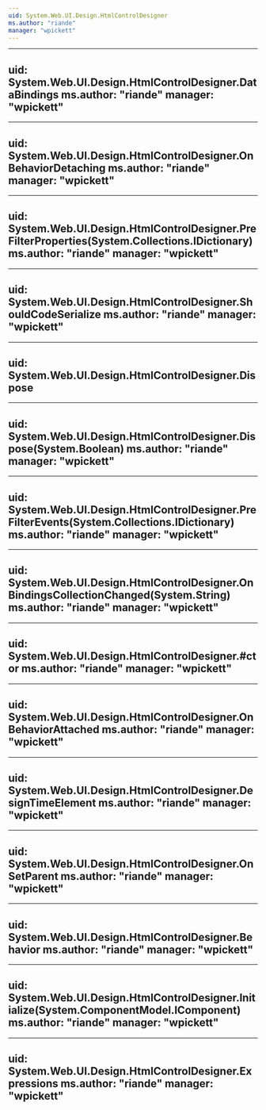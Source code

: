 ```yaml
---
uid: System.Web.UI.Design.HtmlControlDesigner
ms.author: "riande"
manager: "wpickett"
---
```


---
uid: System.Web.UI.Design.HtmlControlDesigner.DataBindings
ms.author: "riande"
manager: "wpickett"
---

---
uid: System.Web.UI.Design.HtmlControlDesigner.OnBehaviorDetaching
ms.author: "riande"
manager: "wpickett"
---

---
uid: System.Web.UI.Design.HtmlControlDesigner.PreFilterProperties(System.Collections.IDictionary)
ms.author: "riande"
manager: "wpickett"
---

---
uid: System.Web.UI.Design.HtmlControlDesigner.ShouldCodeSerialize
ms.author: "riande"
manager: "wpickett"
---

---
uid: System.Web.UI.Design.HtmlControlDesigner.Dispose
---

---
uid: System.Web.UI.Design.HtmlControlDesigner.Dispose(System.Boolean)
ms.author: "riande"
manager: "wpickett"
---

---
uid: System.Web.UI.Design.HtmlControlDesigner.PreFilterEvents(System.Collections.IDictionary)
ms.author: "riande"
manager: "wpickett"
---

---
uid: System.Web.UI.Design.HtmlControlDesigner.OnBindingsCollectionChanged(System.String)
ms.author: "riande"
manager: "wpickett"
---

---
uid: System.Web.UI.Design.HtmlControlDesigner.#ctor
ms.author: "riande"
manager: "wpickett"
---

---
uid: System.Web.UI.Design.HtmlControlDesigner.OnBehaviorAttached
ms.author: "riande"
manager: "wpickett"
---

---
uid: System.Web.UI.Design.HtmlControlDesigner.DesignTimeElement
ms.author: "riande"
manager: "wpickett"
---

---
uid: System.Web.UI.Design.HtmlControlDesigner.OnSetParent
ms.author: "riande"
manager: "wpickett"
---

---
uid: System.Web.UI.Design.HtmlControlDesigner.Behavior
ms.author: "riande"
manager: "wpickett"
---

---
uid: System.Web.UI.Design.HtmlControlDesigner.Initialize(System.ComponentModel.IComponent)
ms.author: "riande"
manager: "wpickett"
---

---
uid: System.Web.UI.Design.HtmlControlDesigner.Expressions
ms.author: "riande"
manager: "wpickett"
---
